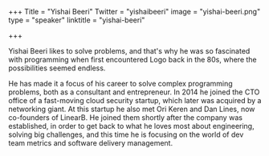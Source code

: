 +++
Title = "Yishai Beeri"
Twitter = "yishaibeeri"
image = "yishai-beeri.png"
type = "speaker"
linktitle = "yishai-beeri"

+++


Yishai Beeri likes to solve problems, and that's why he was so fascinated with programming when first encountered Logo back in the 80s, where the possibilities seemed endless.

He has made it a focus of his career to solve complex programming problems, both as a consultant and entrepreneur. In 2014 he joined the CTO office of a fast-moving cloud security startup, which later was acquired by a networking giant. At this startup he also met Ori Keren and Dan Lines, now co-founders of LinearB. He joined them shortly after the company was established, in order to get back to what he loves most about engineering, solving big challenges, and this time he is focusing on the world of dev team metrics and software delivery management. 